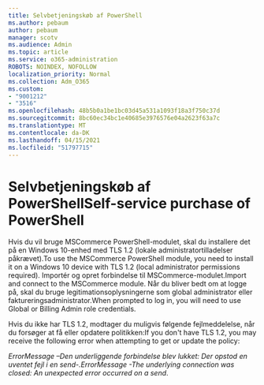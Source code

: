```yaml
---
title: Selvbetjeningskøb af PowerShell
ms.author: pebaum
author: pebaum
manager: scotv
ms.audience: Admin
ms.topic: article
ms.service: o365-administration
ROBOTS: NOINDEX, NOFOLLOW
localization_priority: Normal
ms.collection: Adm_O365
ms.custom:
- "9001212"
- "3516"
ms.openlocfilehash: 48b5b0a1be1bc03d45a531a1093f18a3f750c37d
ms.sourcegitcommit: 8bc60ec34bc1e40685e3976576e04a2623f63a7c
ms.translationtype: MT
ms.contentlocale: da-DK
ms.lasthandoff: 04/15/2021
ms.locfileid: "51797715"
---
```

# <a name="self-service-purchase-of-powershell"></a><span data-ttu-id="16d29-102">Selvbetjeningskøb af PowerShell</span><span class="sxs-lookup"><span data-stu-id="16d29-102">Self-service purchase of PowerShell</span></span>

<span data-ttu-id="16d29-103">Hvis du vil bruge MSCommerce PowerShell-modulet, skal du installere det på en Windows 10-enhed med TLS 1.2 (lokale administratortilladelser påkrævet).</span><span class="sxs-lookup"><span data-stu-id="16d29-103">To use the MSCommerce PowerShell module, you need to install it on a Windows 10 device with TLS 1.2 (local administrator permissions required).</span></span>  <span data-ttu-id="16d29-104">Importér og opret forbindelse til MSCommerce-modulet.</span><span class="sxs-lookup"><span data-stu-id="16d29-104">Import and connect to the MSCommerce module.</span></span>  <span data-ttu-id="16d29-105">Når du bliver bedt om at logge på, skal du bruge legitimationsoplysningerne som global administrator eller faktureringsadministrator.</span><span class="sxs-lookup"><span data-stu-id="16d29-105">When prompted to log in, you will need to use Global or Billing Admin role credentials.</span></span>  

<span data-ttu-id="16d29-106">Hvis du ikke har TLS 1.2, modtager du muligvis følgende fejlmeddelelse, når du forsøger at få eller opdatere politikken:</span><span class="sxs-lookup"><span data-stu-id="16d29-106">If you don't have TLS 1.2, you may receive the following error when attempting to get or update the policy:</span></span>

<span data-ttu-id="16d29-107">*ErrorMessage –Den underliggende forbindelse blev lukket: Der opstod en uventet fejl i en send-.*</span><span class="sxs-lookup"><span data-stu-id="16d29-107">*ErrorMessage -The underlying connection was closed: An unexpected error occurred on a send*.</span></span>



